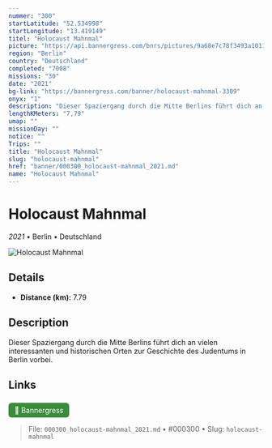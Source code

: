 ```yaml
---
nummer: "300"
startLatitude: "52.534998"
startLongitude: "13.419149"
titel: "Holocaust Mahnmal"
picture: "https://api.bannergress.com/bnrs/pictures/9a68e7c78f3493a1011adcd9ebaf2808"
region: "Berlin"
country: "Deutschland"
completed: "7008"
missions: "30"
date: "2021"
bg-link: "https://bannergress.com/banner/holocaust-mahnmal-3309"
onyx: "1"
description: "Dieser Spaziergang durch die Mitte Berlins führt dich an vielen interessanten und historischen Orten zur Geschichte des Judentums in Berlin vorbei."
lengthKMeters: "7,79"
umap: ""
missionDay: ""
notice: ""
Trips: ""
title: "Holocaust Mahnmal"
slug: "holocaust-mahnmal"
href: "banner/000300_holocaust-mahnmal_2021.md"
name: "Holocaust Mahnmal"
---
```

# Holocaust Mahnmal

*2021* • Berlin • Deutschland

![Holocaust Mahnmal](https://api.bannergress.com/bnrs/pictures/9a68e7c78f3493a1011adcd9ebaf2808)



## Details
- **Distance (km):** 7.79






## Description
Dieser Spaziergang durch die Mitte Berlins führt dich an vielen interessanten und historischen Orten zur Geschichte des Judentums in Berlin vorbei.



## Links
<a href="https://bannergress.com/banner/holocaust-mahnmal-3309" style="display:inline-block;margin:6px 8px 0 0;padding:6px 12px;background:#3c8b3c;color:#fff;text-decoration:none;border-radius:6px;">🔗 Bannergress</a>




> File: `000300_holocaust-mahnmal_2021.md` • #000300 • Slug: `holocaust-mahnmal`
